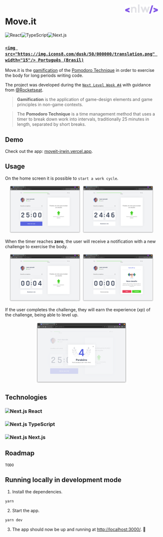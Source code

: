 <a href="https://nextlevelweek.com/" target="_blank">
    <img src="public/icons/nlw.svg" alt="NLW"align="right" height="30" />
</a>

# Move<span/>.it

<img src="https://img.shields.io/badge/React-61DAFB?style=for-the-badge&logo=react&logoColor=black" alt="React"><img src="https://img.shields.io/badge/TypeScript-3178C6?style=for-the-badge&logo=typescript&logoColor=white" alt="TypeScript"><img src="https://img.shields.io/badge/Next.js-000000?style=for-the-badge&logo=next.js" alt="Next.js">

### [`<img src="https://img.icons8.com/dusk/50/000000/translation.png" width="15"/> Português (Brasil)`](https://github.com/irwinschmitt/nlw4/blob/main/README.md)

Move<span></span>.it is the
<a href="https://en.wikipedia.org/wiki/Gamification" target="_blank">gamification</a>
of the
<a href="https://en.wikipedia.org/wiki/Pomodoro_Technique" target="_blank">Pomodoro Technique</a>
in order to exercise the body for long periods writing code.

The project was developed during the
<a href="https://nextlevelweek.com/" target="_blank">`Next Level Week #4`</a>
with guidance from
<a href="https://github.com/Rocketseat" target="_blank">@Rocketseat</a>.

> **Gamification** is the application of game-design elements and game principles in non-game contexts.

> The **Pomodoro Technique** is a time management method that uses a timer to break down work into intervals, traditionally 25 minutes in length, separated by short breaks.

## Demo

Check out the app:
<a href="https://moveit-irwin.vercel.app/" target="_blank">moveit-irwin.vercel.app</a>.

## Usage

On the home screen it is possible to `start a work cycle`.

<p align="center">
    <img src="./docs/images/1.png" alt="" width="47%">
    <img src="./docs/images/2.png" alt="" width="47%">
</p>

When the timer reaches **zero**, the user will receive a notification with a new challenge to exercise the body.

<p align="center">
    <img src="./docs/images/3.png" alt="Next.js" width="47%">
    <img src="./docs/images/4.png" alt="Next.js" width="47%">
</p>

If the user completes the challenge, they will earn the experience (*xp*) of the challenge, being able to level up.

<p align="center">
    <img src="./docs/images/5.png" alt="Next.js" width="60%">
</p>

## Technologies

### <img src="https://simpleicons.org/icons/react.svg" alt="Next.js" height="13"> React

### <img src="https://simpleicons.org/icons/typescript.svg" alt="Next.js" height="13"> TypeScript

### <img src="https://simpleicons.org/icons/next-dot-js.svg" alt="Next.js" height="13"> Next.js

## Roadmap

`TODO`

## Running locally in development mode

1. Install the dependencies.

```bash
yarn
```

2. Start the app.

```bash
yarn dev
```

3. The app should now be up and running at
<a href="http://localhost:3000/" target="_blank">http://localhost:3000/</a>. 🚀

